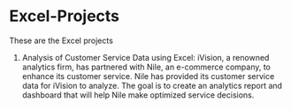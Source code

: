 # Excel-Projects
These are the Excel projects
1. Analysis of Customer Service Data using Excel: iVision, a renowned analytics firm, has partnered with Nile, an e-commerce company, to enhance its customer service. Nile has provided its customer service data for iVision to analyze. The goal is to create an analytics report and dashboard that will help Nile make optimized service decisions.
